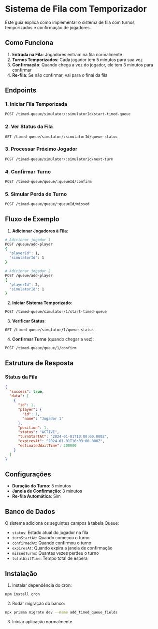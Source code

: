 # Sistema de Fila com Temporizador

Este guia explica como implementar o sistema de fila com turnos temporizados e confirmação de jogadores.

## Como Funciona

1. **Entrada na Fila**: Jogadores entram na fila normalmente
2. **Turnos Temporizados**: Cada jogador tem 5 minutos para sua vez
3. **Confirmação**: Quando chega a vez do jogador, ele tem 3 minutos para confirmar
4. **Re-fila**: Se não confirmar, vai para o final da fila

## Endpoints

### 1. Iniciar Fila Temporizada
```bash
POST /timed-queue/simulator/:simulatorId/start-timed-queue
```

### 2. Ver Status da Fila
```bash
GET /timed-queue/simulator/:simulatorId/queue-status
```

### 3. Processar Próximo Jogador
```bash
POST /timed-queue/simulator/:simulatorId/next-turn
```

### 4. Confirmar Turno
```bash
POST /timed-queue/queue/:queueId/confirm
```

### 5. Simular Perda de Turno
```bash
POST /timed-queue/queue/:queueId/missed
```

## Fluxo de Exemplo

1. **Adicionar Jogadores à Fila**:
```bash
# Adicionar jogador 1
POST /queue/add-player
{
  "playerId": 1,
  "simulatorId": 1
}

# Adicionar jogador 2
POST /queue/add-player
{
  "playerId": 2,
  "simulatorId": 1
}
```

2. **Iniciar Sistema Temporizado**:
```bash
POST /timed-queue/simulator/1/start-timed-queue
```

3. **Verificar Status**:
```bash
GET /timed-queue/simulator/1/queue-status
```

4. **Confirmar Turno** (quando chegar a vez):
```bash
POST /timed-queue/queue/1/confirm
```

## Estrutura de Resposta

### Status da Fila
```json
{
  "success": true,
  "data": [
    {
      "id": 1,
      "player": {
        "id": 1,
        "name": "Jogador 1"
      },
      "position": 1,
      "status": "ACTIVE",
      "turnStartAt": "2024-01-01T10:00:00.000Z",
      "expiresAt": "2024-01-01T10:03:00.000Z",
      "estimatedWaitTime": 300000
    }
  ]
}
```

## Configurações

- **Duração do Turno**: 5 minutos
- **Janela de Confirmação**: 3 minutos
- **Re-fila Automática**: Sim

## Banco de Dados

O sistema adiciona os seguintes campos à tabela Queue:

- `status`: Estado atual do jogador na fila
- `turnStartAt`: Quando começou o turno
- `confirmedAt`: Quando confirmou o turno
- `expiresAt`: Quando expira a janela de confirmação
- `missedTurns`: Quantas vezes perdeu o turno
- `totalWaitTime`: Tempo total de espera

## Instalação

1. Instalar dependência do cron:
```bash
npm install cron
```

2. Rodar migração do banco:
```bash
npx prisma migrate dev --name add_timed_queue_fields
```

3. Iniciar aplicação normalmente.